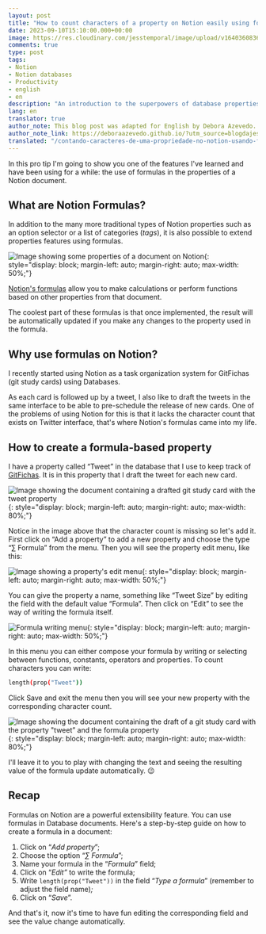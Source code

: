 ```yaml
---
layout: post
title: "How to count characters of a property on Notion easily using formulas"
date: 2023-09-10T15:10:00.000+00:00
image: https://res.cloudinary.com/jesstemporal/image/upload/v1640360836/covers/pro_tip_voc9gk.png
comments: true
type: post
tags:
- Notion
- Notion databases
- Productivity
- english
- en
description: "An introduction to the superpowers of database properties"
lang: en
translator: true
author_note: This blog post was adapted for English by Debora Azevedo.
author_note_link: https://deboraazevedo.github.io/?utm_source=blogdajess
translated: "/contando-caracteres-de-uma-propriedade-no-notion-usando-formulas"
---
```


In this pro tip I'm going to show you one of the features I've learned and have been using for a while: the use of formulas in the properties of a Notion document.

## What are Notion Formulas?

In addition to the many more traditional types of Notion properties such as an option selector or a list of categories (*tags*), it is also possible to extend properties features using formulas.

![Image showing some properties of a document on Notion](https://res.cloudinary.com/jesstemporal/image/upload/v1668779237/notion/properties-blog-post-notion_z7mluh.png){: style="display: block; margin-left: auto; margin-right: auto; max-width: 50%;"}

[Notion's formulas](https://www.notion.so/help/formulas) allow you to make calculations or perform functions based on other properties from that document.

The coolest part of these formulas is that once implemented, the result will be automatically updated if you make any changes to the property used in the formula.

## Why use formulas on Notion?

I recently started using Notion as a task organization system for GitFichas (git study cards) using Databases.

As each card is followed up by a tweet, I also like to draft the tweets in the same interface to be able to pre-schedule the release of new cards. One of the problems of using Notion for this is that it lacks the character count that exists on Twitter interface, that's where Notion's formulas came into my life.

## How to create a formula-based property

I have a property called “Tweet” in the database that I use to keep track of [GitFichas](https://gitfichas.com/?utm_source=blog). It is in this property that I draft the tweet for each new card.

![Image showing the document containing a drafted git study card with the tweet property](https://res.cloudinary.com/jesstemporal/image/upload/v1671234408/notion/document-properties-notion_rihyt1.jpg){: style="display: block; margin-left: auto; margin-right: auto; max-width: 80%;"}

Notice in the image above that the character count is missing so let's add it. First click on “Add a property” to add a new property and choose the type “∑ Formula” from the menu. Then you will see the property edit menu, like this:

![Image showing a property's edit menu](https://res.cloudinary.com/jesstemporal/image/upload/v1671234549/notion/notion-formula-property-edit-menu_fcvz52.jpg){: style="display: block; margin-left: auto; margin-right: auto; max-width: 50%;"}

You can give the property a name, something like “Tweet Size” by editing the field with the default value “Formula”. Then click on “Edit” to see the way of writing the formula itself.

![Formula writing menu](https://res.cloudinary.com/jesstemporal/image/upload/v1671234769/notion/notion-formula-property-function-length_ou0m3i.png){: style="display: block; margin-left: auto; margin-right: auto; max-width: 50%;"}

In this menu you can either compose your formula by writing or selecting between functions, constants, operators and properties. To count characters you can write:

```bash
length(prop("Tweet"))
```

Click Save and exit the menu then you will see your new property with the corresponding character count.

![Image showing the document containing the draft of a git study card with the property "tweet” and the formula property](https://res.cloudinary.com/jesstemporal/image/upload/v1671236101/notion/documento-ficha-properties-notion-with-formula_tfznyg.png){: style="display: block; margin-left: auto; margin-right: auto; max-width: 80%;"}

I'll leave it to you to play with changing the text and seeing the resulting value of the formula update automatically. 😉

## Recap

Formulas on Notion are a powerful extensibility feature. You can use formulas in Database documents. Here's a step-by-step guide on how to create a formula in a document:

1. Click on “*Add property*”;
2. Choose the option “*∑ Formula*”;
3. Name your formula in the “*Formula*” field;
4. Click on “*Edit”* to write the formula;
5. Write  `length(prop("Tweet"))` in the field “*Type a formula*” (remember to adjust the field name)*;*
6. Click on “*Save*”.

And that's it, now it's time to have fun editing the corresponding field and see the value change automatically.